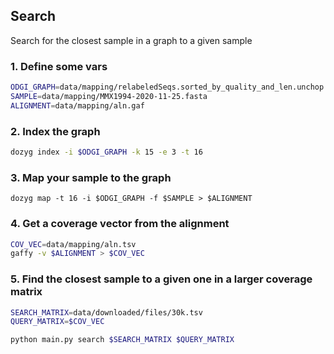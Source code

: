 
## Search

Search for the closest sample in a graph to a given sample

### 1. Define some vars

```sh
ODGI_GRAPH=data/mapping/relabeledSeqs.sorted_by_quality_and_len.unchop.sorted.odgi
SAMPLE=data/mapping/MMX1994-2020-11-25.fasta
ALIGNMENT=data/mapping/aln.gaf
```

### 2. Index the graph

```sh
dozyg index -i $ODGI_GRAPH -k 15 -e 3 -t 16
```

### 3. Map your sample to the graph
```
dozyg map -t 16 -i $ODGI_GRAPH -f $SAMPLE > $ALIGNMENT

```

### 4. Get a coverage vector from the alignment

```sh
COV_VEC=data/mapping/aln.tsv
gaffy -v $ALIGNMENT > $COV_VEC
```

### 5. Find the closest sample to a given one in a larger coverage matrix

```sh
SEARCH_MATRIX=data/downloaded/files/30k.tsv
QUERY_MATRIX=$COV_VEC

python main.py search $SEARCH_MATRIX $QUERY_MATRIX
```

